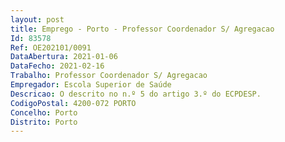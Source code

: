 ```yaml
--- 
layout: post
title: Emprego - Porto - Professor Coordenador S/ Agregacao
Id: 83578
Ref: OE202101/0091
DataAbertura: 2021-01-06
DataFecho: 2021-02-16
Trabalho: Professor Coordenador S/ Agregacao
Empregador: Escola Superior de Saúde
Descricao: O descrito no n.º 5 do artigo 3.º do ECPDESP.
CodigoPostal: 4200-072 PORTO
Concelho: Porto
Distrito: Porto
--- 
```

